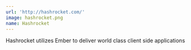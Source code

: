 ```yaml
---
url: 'http://hashrocket.com/'
image: hashrocket.png
name: Hashrocket
---
```

Hashrocket utilizes Ember to deliver world class client side applications
